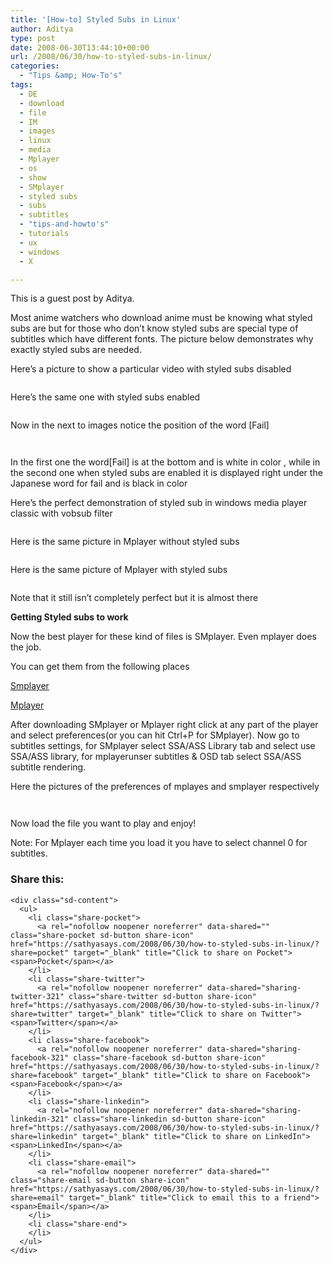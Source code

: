 ```yaml
---
title: '[How-to] Styled Subs in Linux'
author: Aditya
type: post
date: 2008-06-30T13:44:10+00:00
url: /2008/06/30/how-to-styled-subs-in-linux/
categories:
  - "Tips &amp; How-To's"
tags:
  - DE
  - download
  - file
  - IM
  - images
  - linux
  - media
  - Mplayer
  - os
  - show
  - SMplayer
  - styled subs
  - subs
  - subtitles
  - "tips-and-howto's"
  - tutorials
  - ux
  - windows
  - X

---
```

This is a guest post by Aditya.

Most anime watchers who download anime must be knowing what styled subs are but for those who don&#8217;t know styled subs are special type of subtitles which have different fonts. The picture below demonstrates why exactly styled subs are needed.
  
Here&#8217;s a picture to show a particular video with styled subs disabled
  
<a href="http://cooladi2.pictiger.com/images/15842894/" target="_blank"><img src="https://i2.wp.com/img6.pictiger.com/60c/15842894_th.jpg?w=740" border="0" alt="" data-recalc-dims="1" /></a>
  
Here&#8217;s the same one with styled subs enabled
  
<img class="alignnone" src="https://i0.wp.com/img2.freeimagehosting.net/uploads/8f1e5c86c8.png?w=740" alt="" data-recalc-dims="1" />
  
Now in the next to images notice the position of the word [Fail]
  
<a href="http://cooladi2.pictiger.com/albums/30642/15838744/" target="_blank"><img src="https://i0.wp.com/img6.pictiger.com/a5e/15838744_th.jpg?w=740" border="0" alt="" data-recalc-dims="1" /></a>

<a href="http://cooladi2.pictiger.com/albums/30642/15838743/" target="_blank"><img src="https://i1.wp.com/img6.pictiger.com/0b7/15838743_th.jpg?w=740" border="0" alt="" data-recalc-dims="1" /></a>
  
In the first one the word[Fail] is at the bottom and is white in color , while in the second one when styled subs are enabled it is displayed right under the Japanese word for fail and is black in color
  
Here&#8217;s the perfect demonstration of styled sub in windows media player classic with vobsub filter
  
<a href="http://cooladi2.pictiger.com/images/15838771/" target="_blank"><img src="https://i0.wp.com/img6.pictiger.com/749/15838771_th.jpg?w=740" border="0" alt="" data-recalc-dims="1" /></a>
  
Here is the same picture in Mplayer without styled subs
  
<a href="http://cooladi2.pictiger.com/images/15838767/" target="_blank"><img src="https://i2.wp.com/img6.pictiger.com/d07/15838767_th.jpg?w=740" border="0" alt="" data-recalc-dims="1" /></a>
  
Here is the same picture of Mplayer with styled subs
  
<img class="alignnone" src="https://i2.wp.com/img2.freeimagehosting.net/uploads/fac4af6209.png?w=740" alt="" data-recalc-dims="1" />
  
Note that it still isn&#8217;t completely perfect but it is almost there

**Getting Styled subs to work**
  
Now the best player for these kind of files is SMplayer. Even mplayer does the job.
  
You can get them from the following places
  
[Smplayer][1]
  
[Mplayer][2]
  
After downloading SMplayer or Mplayer right click at any part of the player and select preferences(or you can hit Ctrl+P for SMplayer). Now go to subtitles settings, for SMplayer select SSA/ASS Library tab and select use SSA/ASS library, for mplayerunser subtitles & OSD tab select SSA/ASS subtitle rendering.
  
Here the pictures of the preferences of mplayes and smplayer respectively
  
<a href="http://cooladi2.pictiger.com/albums/30642/15838741/" target="_blank"><img src="https://i2.wp.com/img6.pictiger.com/474/15838741_th.jpg?w=740" border="0" alt="" data-recalc-dims="1" /></a>

<a href="http://cooladi2.pictiger.com/albums/30642/15838742/" target="_blank"><img src="https://i2.wp.com/img6.pictiger.com/4b6/15838742_th.jpg?w=740" border="0" alt="" data-recalc-dims="1" /></a>
  
Now load the file you want to play and enjoy!
  
Note: For Mplayer each time you load it you have to select channel 0 for subtitles.

<div class="sharedaddy sd-sharing-enabled">
  <div class="robots-nocontent sd-block sd-social sd-social-icon-text sd-sharing">
    <h3 class="sd-title">
      Share this:
    </h3>
    
    <div class="sd-content">
      <ul>
        <li class="share-pocket">
          <a rel="nofollow noopener noreferrer" data-shared="" class="share-pocket sd-button share-icon" href="https://sathyasays.com/2008/06/30/how-to-styled-subs-in-linux/?share=pocket" target="_blank" title="Click to share on Pocket"><span>Pocket</span></a>
        </li>
        <li class="share-twitter">
          <a rel="nofollow noopener noreferrer" data-shared="sharing-twitter-321" class="share-twitter sd-button share-icon" href="https://sathyasays.com/2008/06/30/how-to-styled-subs-in-linux/?share=twitter" target="_blank" title="Click to share on Twitter"><span>Twitter</span></a>
        </li>
        <li class="share-facebook">
          <a rel="nofollow noopener noreferrer" data-shared="sharing-facebook-321" class="share-facebook sd-button share-icon" href="https://sathyasays.com/2008/06/30/how-to-styled-subs-in-linux/?share=facebook" target="_blank" title="Click to share on Facebook"><span>Facebook</span></a>
        </li>
        <li class="share-linkedin">
          <a rel="nofollow noopener noreferrer" data-shared="sharing-linkedin-321" class="share-linkedin sd-button share-icon" href="https://sathyasays.com/2008/06/30/how-to-styled-subs-in-linux/?share=linkedin" target="_blank" title="Click to share on LinkedIn"><span>LinkedIn</span></a>
        </li>
        <li class="share-email">
          <a rel="nofollow noopener noreferrer" data-shared="" class="share-email sd-button share-icon" href="https://sathyasays.com/2008/06/30/how-to-styled-subs-in-linux/?share=email" target="_blank" title="Click to email this to a friend"><span>Email</span></a>
        </li>
        <li class="share-end">
        </li>
      </ul>
    </div>
  </div>
</div>

 [1]: http://smplayer.sourceforge.net/downloads.php?tr_lang=en&PHPSESSID=b93ee03fae2e6e3928d87e9bc7d00584
 [2]: http://www.mplayerhq.hu/design7/dload.html